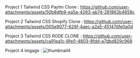 
Project 1 Tailwind CSS Paytm Clone :
https://github.com/user-attachments/assets/50b8dfb9-ea5a-4263-ab74-281862b4658c


Project 2 Tailwind CSS Shopify Clone :
https://github.com/user-attachments/assets/005e9077-626f-4aec-a2a5-45147dfe0a0d

Project 3 Tailwind CSS RODE CLONE :
https://github.com/user-attachments/assets/ca91ea1c-6fe0-4803-8fdd-a7dbd829c968


Project 4 imgage :
![thumbnail4](https://github.com/user-attachments/assets/ad5e22e5-a5ef-43c4-931c-2cd31a42a6ab)
